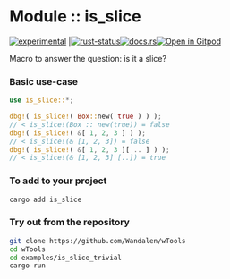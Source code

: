 <!-- {{# generate.module_header{} #}} -->

# Module :: is_slice
<!--{ generate.module_header.start() }-->
 [![experimental](https://raster.shields.io/static/v1?label=&message=experimental&color=orange)](https://github.com/emersion/stability-badges#experimental) |[![rust-status](https://github.com/Wandalen/wTools/actions/workflows/ModuleIsSlicePush.yml/badge.svg)](https://github.com/Wandalen/wTools/actions/workflows/ModuleIsSlicePush.yml)[![docs.rs](https://img.shields.io/docsrs/is_slice?color=e3e8f0&logo=docs.rs)](https://docs.rs/is_slice)[![Open in Gitpod](https://raster.shields.io/static/v1?label=try&message=online&color=eee&logo=gitpod&logoColor=eee)](https://gitpod.io/#RUN_PATH=.,SAMPLE_FILE=sample%2Frust%2Fis_slice_trivial%2Fsrc%2Fmain.rs,RUN_POSTFIX=--example%20is_slice_trivial/https://github.com/Wandalen/wTools)
<!--{ generate.module_header.end }-->

Macro to answer the question: is it a slice?

### Basic use-case

<!-- {{# generate.module{} #}} -->

```rust
use is_slice::*;

dbg!( is_slice!( Box::new( true ) ) );
// < is_slice!(Box :: new(true)) = false
dbg!( is_slice!( &[ 1, 2, 3 ] ) );
// < is_slice!(& [1, 2, 3]) = false
dbg!( is_slice!( &[ 1, 2, 3 ][ .. ] ) );
// < is_slice!(& [1, 2, 3] [..]) = true
```

### To add to your project

```sh
cargo add is_slice
```

### Try out from the repository

```sh
git clone https://github.com/Wandalen/wTools
cd wTools
cd examples/is_slice_trivial
cargo run
```
